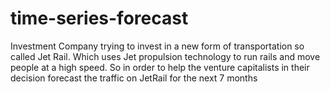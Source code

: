 # time-series-forecast
Investment Company trying to invest in a new form of transportation so called Jet Rail. Which uses Jet propulsion technology to run rails and move people at a high speed. So in order to help the venture capitalists in their decision forecast the traffic on JetRail for the next 7 months
